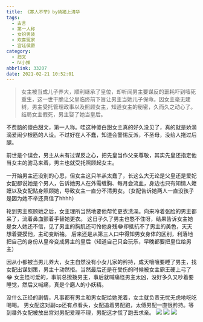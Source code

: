 ```yaml
---
title: 《寡人不举》by骑猪上清华
tags:
  - 古言
  - 第一人称
  - 女扮男装
  - 欢喜冤家
  - 宫廷侯爵
category:
  - 扫文
  - Ⅳ小推
abbrlink: 33207
date: 2021-02-21 10:52:01
---
```

<meta name="referrer" content="no-referrer" />

> 女主被当成儿子养大，顺利继承了皇位，却听闻男主要谋反的噩耗吓到噎死重生，这一世干脆让父皇临终前下旨让男主当她儿子保命。因女主毫无建树，男主受托管理政事以及照顾女主，知道女主的秘密，久而久之动心了。结局女主假死，男主娶了她当皇后。

<!-- more -->

不费脑的傻白甜文，第一人称。哇这种傻白甜女主真的好久没见了，真的就是娇滴滴爱闹少根筋的人设。不过好在人不蠢，知道会警惕反派，不圣母，没给人拖过后腿。

前世是个误会，男主从未有过谋反之心，把先皇当作父亲尊敬，其实先皇还指定他当女主的驸马来着，男主也就受托照顾起女主。

一开始男主还没别的心思，但女主这只羊羔太蠢了，长这么大无论是父皇还是爱妃女配都说她是个男人，告诉她男人在外需缠胸、每月会流血，身边也只有知情人嬷嬷以及女配贴身照顾她，导致女主一直分不清男女。（女配告诉她两人一直没孩子是因为她不举还真信了hhhh）

轮到男主照顾她之后，女主理所当然地要他帮忙更衣洗澡。向来冷着张脸的男主都呆了，流着鼻血颤着手替她更衣。
这日子久了男主也憋不住呀，结果告诉女主她是女人她还不信，见了男主的胸肌还可怜他身残😂却抵抗不了男主的美色，天天想着要摸他，主动变断袖。
后来还是从第三人口中得知男女身体的区别，利落地把自己的身份从皇帝变成男主的皇后（知道自己只会玩乐，早晚都要把皇位给男主）

因从小都被当男儿养大，女主自然没有小女儿家的矜持，成天嚷嚷要睡了男主，找女配出谋划策，男主十动然拒。当然最后还是在受伤的时候被女主霸王硬上弓了😂
女主怪可爱的，事前总撩拨男主，事后就喊痛怪男主太凶，没好多久又吵着要睡觉，然后又喊痛，真是个磨人的小妖精。

没什么正经的剧情，凡事都有男主和男女配给她兜着，女主就负责无忧无虑地吃吃喝喝。
男女配这对副cp还有点看头，女配追着男配跑，太傅男配一直很矜持。等到番外女配被放出宫对男配爱理不理，男配这才慌了跑去求亲。
![](https://wx4.sinaimg.cn/mw690/0069kFhhgy1gnv9v3cozhj30n01dsqv6.jpg)
![](https://wx1.sinaimg.cn/mw690/0069kFhhgy1gnv9vjcrlwj30n01dsqv6.jpg)
![](https://wx4.sinaimg.cn/mw690/0069kFhhgy1gnv9w63tekj30n01dsnpe.jpg)